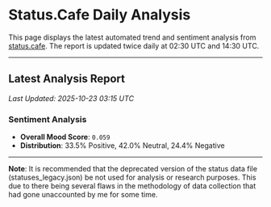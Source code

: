 # Status.Cafe Daily Analysis

This page displays the latest automated trend and sentiment analysis from [status.cafe](https://status.cafe/). The report is updated twice daily at 02:30 UTC and 14:30 UTC.

---

## Latest Analysis Report

<!-- START_ANALYSIS_SECTION -->

*Last Updated: 2025-10-23 03:15 UTC*

### Sentiment Analysis
- **Overall Mood Score**: `0.059` 
- **Distribution**: 33.5% Positive, 42.0% Neutral, 24.4% Negative

<!-- END_ANALYSIS_SECTION -->

---

**Note**: It is recommended that the deprecated version of the status data file (statuses_legacy.json) be not used for analysis or research purposes. This due to there being several flaws in the methodology of data collection that had gone unaccounted by me for some time.
